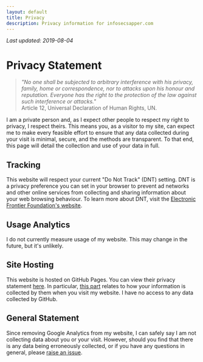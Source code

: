 ```yaml
---
layout: default
title: Privacy
description: Privacy information for infosecsapper.com
---
```

*Last updated: 2019-08-04*  
# Privacy Statement
>*"No one shall be subjected to arbitrary interference with his privacy, family, home or correspondence, nor to attacks upon his honour and reputation. Everyone has the right to the protection of the law against such interference or attacks."*  
>Article 12, Universal Declaration of Human Rights, UN.

I am a private person and, as I expect other people to respect my right to privacy, I respect theirs. This means you, as a visitor to my site, can expect me to make every feasible effort to ensure that any data collected during your visit is minimal, secure, and the methods are transparent. To that end, this page will detail the collection and use of your data in full.

## Tracking
This website will respect your current "Do Not Track" (DNT) setting. DNT is a privacy preference you can set in your browser to prevent ad networks and other online services from collecting and sharing information about your web browsing behaviour. To learn more about DNT, visit the [Electronic Frontier Foundation's website](https://www.eff.org/issues/do-not-track).

## Usage Analytics
I do not currently measure usage of my website. This may change in the future, but it's unlikely.

## Site Hosting
This website is hosted on GitHub Pages. You can view their privacy statement [here](https://help.github.com/en/articles/github-privacy-statement). In particular, [this part](https://help.github.com/en/articles/github-privacy-statement#github-pages) relates to how your information is collected by them when you visit my website. I have no access to any data collected by GitHub.

## General Statement
Since removing Google Analytics from my website, I can safely say I am not collecting data about you or your visit. However, should you find that there is any data being erroneously collected, or if you have any questions in general, please [raise an issue](https://github.com/InfosecSapper/InfosecSapper.github.io/issues/new).
